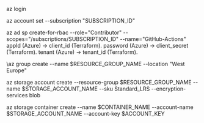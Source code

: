 az login

az account set --subscription "SUBSCRIPTION_ID"

az ad sp create-for-rbac --role="Contributor" --scopes="/subscriptions/SUBSCRIPTION_ID" --name="GitHub-Actions"
    appId (Azure) → client_id (Terraform).
    password (Azure) → client_secret (Terraform).
    tenant (Azure) → tenant_id (Terraform).

\az group create --name $RESOURCE_GROUP_NAME --location "West Europe"

az storage account create --resource-group $RESOURCE_GROUP_NAME --name $STORAGE_ACCOUNT_NAME --sku Standard_LRS --encryption-services blob

az storage container create --name $CONTAINER_NAME --account-name $STORAGE_ACCOUNT_NAME --account-key $ACCOUNT_KEY
